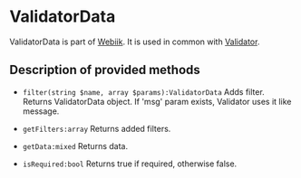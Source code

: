 # ValidatorData
ValidatorData is part of [Webiik](readme.md). It is used in common with [Validator](validator.md).  

## Description of provided methods

- `filter(string $name, array $params):ValidatorData`
Adds filter. Returns ValidatorData object. If 'msg' param exists, Validator uses it like message.

- `getFilters:array`
Returns added filters.

- `getData:mixed`
Returns data.

- `isRequired:bool`
Returns true if required, otherwise false.